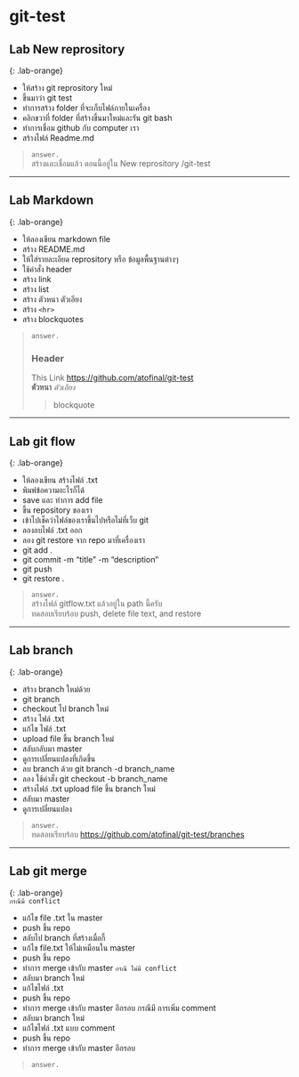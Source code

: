 # git-test

## Lab New reprository
{: .lab-orange}
+ ให้สร้าง git reprository ใหม่
+ ขึ้นมาว่า git test
+ ทำการสร้าง folder ที่จะเก็บไฟล์ภายในเครื่อง
+ คลิกขวาที่ folder ที่สร้างขึ้นมาใหม่และรัน git bash
+ ทำการเชื่อม github กับ computer เรา
+ สร้างไฟล์ Readme.md
> `answer.`  
> สร้างและเชื่อมแล้ว ตอนนี้อยู่ใน New reprository /git-test

---

## Lab Markdown
{: .lab-orange}
+ ให้ลองเขียน markdown file
+ สร้าง README.md
+ ให้ใส่รายละเอียด reprository หรือ ข้อมูลพื้นฐานต่างๆ
+ ใช้คำสั่ง header
+ สร้าง link
+ สร้าง list
+ สร้าง ตัวหนา ตัวเอียง
+ สร้าง `<hr>`
+ สร้าง blockquotes
> `answer.`  
> ### Header
> This Link <https://github.com/atofinal/git-test>  
> **ตัวหนา** _ตัวเอียง_  
> > blockquote
---

## Lab git flow
{: .lab-orange}
+ ให้ลองเขียน สร้างไฟล์ .txt
+ พิมพ์ข้อความอะไรก็ได้
+ save และ ทำการ add file
+ ขึ้น repository ของเรา
+ เข้าไปเช็คว่าไฟล์ของเราขึ้นไปหรือไม่ที่เว็บ git 
+ ลองลบไฟล์ .txt ออก
+ ลอง git restore จาก repo มาที่เครื่องเรา
+ git add .
+ git commit -m “title” -m “description”
+ git push
+ git restore .
> `answer.`  
> สร้างไฟล์ gitflow.txt แล้วอยู่ใน path นี้ครับ  
> ทดสอบเรียบร้อบ push, delete file text, and restore

---

## Lab branch
{: .lab-orange}
+ สร้าง branch ใหม่ด้วย
+ git branch
+ checkout ไป branch ใหม่
+ สร้าง ไฟล์ .txt
+ แก้ไข ไฟล์ .txt
+ upload file ขึ้น branch ใหม่
+ สลับกลับมา master
+ ดูการเปลี่ยนแปลงที่เกิดขึ้น
+ ลบ branch ด้วย git branch -d branch_name
+ ลอง ใช้คำสั่ง git checkout -b branch_name
+ สร้างไฟล์ .txt upload file ขึ้น branch ใหม่
+ สลับมา master
+ ดูการเปลี่ยนแปลง
> `answer.`  
> ทดสอบเรียบร้อบ <https://github.com/atofinal/git-test/branches>

---

## Lab git merge
{: .lab-orange}  
`กรณีมี conflict`
+ แก้ไข file .txt ใน master
+ push ขึ้น repo
+ สลับไป branch ที่สร้างเมื่อกี้
+ แก้ไข file.txt ให้ไม่เหมือนใน master
+ push ขึ้น repo
+ ทำการ merge เข้ากับ master
`กรณี ไม่มี conflict`
+ สลับมา branch ใหม่
+ แก้ไขไฟล์ .txt
+ push ขึ้น repo
+ ทำการ merge เข้ากับ master อีกรอบ กรณีมี การเพิ่ม comment
+ สลับมา branch ใหม่
+ แก้ไขไฟล์ .txt แบบ comment
+ push ขึ้น repo
+ ทำการ merge เข้ากับ master อีกรอบ
> `answer.`  
> 







